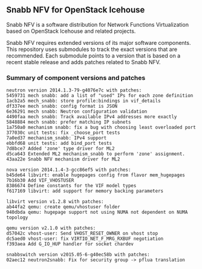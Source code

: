 ## Snabb NFV for OpenStack Icehouse

Snabb NFV is a software distribution for Network Functions
Virtualization based on OpenStack Icehouse and related projects.

Snabb NFV requires extended versions of its major software
components. This repository uses submodules to track the exact
versions that are recommended. Each submodule points to a version that
is based on a recent stable release and adds patches related to Snabb
NFV.

### Summary of component versions and patches

```
neutron version 2014.1.3-79-g4076e7c with patches:
5459731 mech snabb: add a list of "used" IPs for each zone definition
1acb2a5 mech_snabb: store profile:bindings in vif_details
df337ee mech snabb: config format is JSON
6e36291 mech snabb: Neutron configuration validation
4490faa mech snabb: Track available IPv4 addresses more exactly
5848884 mech snabb: prefer matching IP subnets
1a750a0 mechanism snabb: fix a bug with choosing least overloaded port
377030c unit tests: fix _choose_port tests
7a0ed37 mechanism_snabb: IPv4 support
ebbfd68 unit tests: add bind_port tests
7d8bce7 Added 'zone' type driver for ML2
d5ca643 Extended ML2 mechanism_snabb to perform 'zone' assignment.
43aa22e Snabb NFV mechanism driver for ML2

nova version 2014.1.4-3-gcc86ef5 with patches:
b45de64 libvirt: enable hugepages config from flavor mem_hugepages
7b16b30 Add VIF_VHOSTUSER
8386674 Define constants for the VIF model types
f617169 libvirt: add support for memory backing parameters

libvirt version v1.2.8 with patches:
ab44fa2 qemu: create qemu/vhostuser folder
940dbda qemu: hugepage support not using NUMA not dependent on NUMA topology

qemu version v2.1.0 with patches:
d57042c vhost-user: Send VHOST_RESET_OWNER on vhost stop
dc5aed0 vhost-user: fix VIRTIO_NET_F_MRG_RXBUF negotiation
f393aea Add G_IO_HUP handler for socket chardev

snabbswitch version v2015.05-6-g40ec58b with patches:
02aec12 neutron2snabb: Fix for security group -> pflua translation

```
